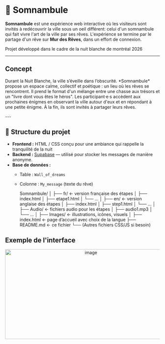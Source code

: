 # 🌙 Somnambule

**Somnambule** est une expérience web interactive où les visiteurs sont invités à redécouvrir la ville sous un oeil différent: celui d'un somnambule qui fait vivre l'art de la ville par ses rêves. L'expérience se termine par le partage d'un rêve sur **Mur des Rêves**, dans un effort de connexion.  

Projet développé dans le cadre de la nuit blanche de montréal 2026

---

## Concept

<p>Durant la Nuit Blanche, la ville s’éveille dans l’obscurité.  
*Somnambule* propose un espace calme, collectif et poétique : un lieu où les rêves se rencontrent.  
Il prend le format d'un mélange entre une chasse aux trésors et un "livre dont vous êtes le héros".
Les participant·e·s accèdent aux prochaines énigmes en observant la ville autour d'eux et en répondant à une petite énigme. À la fin, ils sont invités à partager leurs rêves.</p>
---

## 🧩 Structure du projet

- **Frontend :** HTML / CSS conçu pour une ambiance qui rappelle la tranquilité de la nuit
- **Backend :** [Supabase](https://supabase.com/) — utilisé pour stocker les messages de manière anonyme.  
- **Base de données :**  
  - Table : `Wall_of_dreams`  
  - Colonne : `My_message` (texte du rêve)

 
    Somnambule/
│
├── fr/ ← version française des étapes
│ ├── index.html
│ ├── etape1.html
│ └── …
│
├── en/ ← version anglaise des étapes
│ ├── index.html
│ ├── step1.html
│ └── …
│
├── Audio/ ← fichiers audio pour les étapes
│ ├── audio1.mp3
│ └── …
│
├── Images/ ← illustrations, icônes, visuels
│
├── index.html ← page d’accueil avec choix de la langue
├── README.md ← ce fichier
└── (Autres fichiers CSS/JS si besoin)

## Exemple de l'interface
<center>
  <img width="543" height="292" alt="image" src="https://github.com/user-attachments/assets/55cc73d4-690a-4282-b214-b4db4a66eff8" />
</center>


